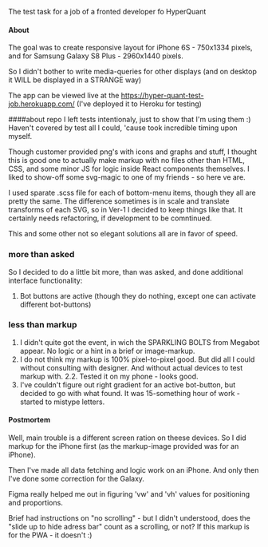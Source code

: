 The test task for a job of a fronted developer fo HyperQuant

#### About

The goal was to create responsive layout for  iPhone 6S - 750x1334 pixels, and for Samsung Galaxy S8 Plus - 2960x1440 pixels.

So I didn't bother to write media-queries for other displays (and on desktop it WILL be displayed in a STRANGE way)

The app can be viewed live at the https://hyper-quant-test-job.herokuapp.com/ (I've deployed it to Heroku for testing)

####about repo
I left tests intentionaly, just to show that I'm using them :) Haven't covered by test all I could, 'cause took incredible timing upon myself.

Though customer provided png's with icons and graphs and stuff, I thought this is good one to actually make markup with no files other than HTML, CSS, and some minor JS for logic inside React components themselves. I liked to show-off some svg-magic to one of my friends - so here ve are. 

I used sparate .scss file for each of bottom-menu items, though they all are pretty the same. The difference sometimes is in scale and translate transforms of each SVG, so in Ver-1 I decided to keep things like that. It certainly needs refactoring, if development to be comntinued.

This and some other not so elegant solutions all are in favor of speed. 

### more than asked
So I decided to do a little bit more, than was asked, and done additional interface functionality:
1. Bot buttons are active (though they do nothing, except one can activate different bot-buttons)


### less than markup
1. I didn't quite got the event, in wich the SPARKLING BOLTS from Megabot appear. No logic or a hint in a brief or image-markup.
2. I do not think my markup is 100% pixel-to-pixel good. But did all I could without consulting with designer. And without actual devices to test markup with.
2.2. Tested it on my phone - looks good.
3. I've couldn't figure out right gradient for an active bot-button, but decided to go with what found. It was 15-something hour of work - started to mistype letters.


#### Postmortem

Well, main trouble is a different screen ration on theese devices. So I did markup for the iPhone first (as the markup-image provided was for an iPhone).

Then I've made all data fetching and logic work on an iPhone. And only then I've done some correction for the Galaxy. 

Figma really helped me out in figuring 'vw' and 'vh' values for positioning and proportions.

Brief had instructions on "no scrolling" - but I didn't understood, does the "slide up to hide adress bar" count as a scrolling, or not? If this markup is for the PWA - it doesn't :)
 
